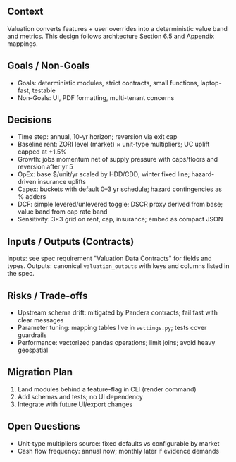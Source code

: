## Context

Valuation converts features + user overrides into a deterministic value band and metrics. This design follows architecture Section 6.5 and Appendix mappings.

## Goals / Non-Goals

- Goals: deterministic modules, strict contracts, small functions, laptop-fast, testable
- Non-Goals: UI, PDF formatting, multi-tenant concerns

## Decisions

- Time step: annual, 10-yr horizon; reversion via exit cap
- Baseline rent: ZORI level (market) × unit-type multipliers; UC uplift capped at +1.5%
- Growth: jobs momentum net of supply pressure with caps/floors and reversion after yr 5
- OpEx: base $/unit/yr scaled by HDD/CDD; winter fixed line; hazard-driven insurance uplifts
- Capex: buckets with default 0–3 yr schedule; hazard contingencies as % adders
- DCF: simple levered/unlevered toggle; DSCR proxy derived from base; value band from cap rate band
- Sensitivity: 3×3 grid on rent, cap, insurance; embed as compact JSON

## Inputs / Outputs (Contracts)

Inputs: see spec requirement "Valuation Data Contracts" for fields and types.
Outputs: canonical `valuation_outputs` with keys and columns listed in the spec.

## Risks / Trade-offs

- Upstream schema drift: mitigated by Pandera contracts; fail fast with clear messages
- Parameter tuning: mapping tables live in `settings.py`; tests cover guardrails
- Performance: vectorized pandas operations; limit joins; avoid heavy geospatial

## Migration Plan

1) Land modules behind a feature-flag in CLI (render command)
2) Add schemas and tests; no UI dependency
3) Integrate with future UI/export changes

## Open Questions

- Unit-type multipliers source: fixed defaults vs configurable by market
- Cash flow frequency: annual now; monthly later if evidence demands
